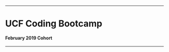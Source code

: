 -----------------------------------------
# UCF Coding Bootcamp

#### February 2019 Cohort

-----------------------------------------

